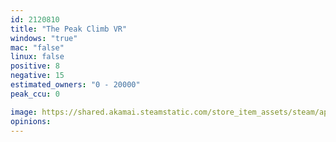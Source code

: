 ```yaml
---
id: 2120810
title: "The Peak Climb VR"
windows: "true"
mac: "false"
linux: false
positive: 8
negative: 15
estimated_owners: "0 - 20000"
peak_ccu: 0

image: https://shared.akamai.steamstatic.com/store_item_assets/steam/apps/2120810/header.jpg?t=1723748298
opinions:
---
```

